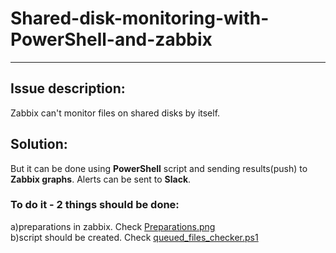 # Shared-disk-monitoring-with-PowerShell-and-zabbix
____

## Issue description: 
Zabbix can't monitor files on shared disks by itself. 

## Solution:
But it can be done using **PowerShell** script and sending results(push) to **Zabbix graphs**. Alerts can be sent to **Slack**.




### To do it - 2 things should be done:
a)preparations in zabbix. Check  [Preparations.png](https://github.com/alexdyubkov/Shared-disk-monitoring-with-PowerShell-and-zabbix/blob/main/Preparations.png)
<br>
b)script should be created. Check [queued_files_checker.ps1](https://github.com/alexdyubkov/Shared-disk-monitoring-with-PowerShell-and-zabbix/blob/main/queued_files_checker.ps1)
